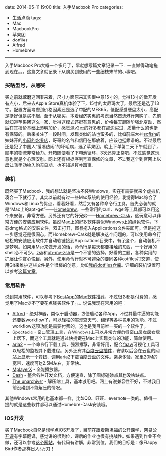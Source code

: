 date: 2014-05-11 19:00
title: 入手Macbook Pro
categories:
- 生活点滴
tags:
- Mac
- MacbookPro
- 苹果团
- dotfiles
- Alfred
- Homebrew
---

入手Macbook Pro大概一个多月了，早就想写篇文章记录一下，一直懒得动笔拖到现在。。。这篇文章就记录下从购买到使用的一些细枝末节的小事吧。

<!--more-->

### 买啥型号，从哪买

买之前就琢磨这回事来着，尺寸方面原来其实很中意15寸的，觉得13寸的做开发有点小，后来去Apple Store真机体验了下，15寸的太尼玛大了，最后还是选了13寸。配置方面考虑到价格因素还是选了中配的ME865，低配感觉硬盘太小，高配是挺好但是买不起。至于从哪买，本着经济实惠的考虑当然首选港行网购了，先前就知道[苹果团](http://appletuan.com)这么一家，觉得这模式还挺有意思的，价格每天跟随华强北变动，然后在其报价基础上透明加价，感觉混v2ex的好多都在那边买过，质量什么的也挺有保障的。后来关注了一段时间，发现类似的站也蛮多的，比如前端大神[sofish](https://twitter.com/sofish)的妹妹开的[小闷的水果店](http://appled.cc)，哥哥的名气和信用在那放着，应该也挺靠谱的。不过最后还是犯了中国人“爱凑热闹”的坏毛病，选了苹果团，晚上下单第二天下午就到了，顺丰的物流非常给力。开箱随便看了下电池循环，3次还算正常吧，不过感觉这玩意也就是个心理安慰。网上还有根据序列号查保修的文章，不过我这个到官网上以后让我手动输入购买日期，也不知道算咋回事。

### 装机

既然买了Macbook，我的想法就是坚决不装Windows，实在有需要就来个虚拟机凑合一下就行了。其实以前就有过一些Mac系统的使用经验，我觉得Mac综合了Windows和Linux的优点，看着好看，然后又有各种命令行工具。首先必装的就是“Mac上的apt-get”——[Homebrew](http://brew.sh/)，一些常用的curl、wget等工具都可以用这个来安装，非常方便。另外还有它的好兄弟——[Homebrew-Cask](https://github.com/caskroom/homebrew-cask)，这玩意可以非常方便的安装应用软件。虽然Mac上的好多软件类似Windows上的绿色软件，下载dmg格式的安装文件，双击打开，图标拖入Applications文件夹即可。但是拖这一步感觉还是很闹心，而Homebrew-Cask就是解决这个问题的，可以使用命令行轻松的安装应用软件并自动软链接到Applications目录中，有了这个，自动装机不是梦啊。如果用Mac来做开发的话，命令行是每天都要接触的东西，一个好用的shell必不可少。[zsh](http://www.zsh.org/)和[oh-my-zsh](https://github.com/robbyrussell/oh-my-zsh)是一个不错的选择，好看的主题，各种实用的扩展让你赏心悦目。另外，使用命令行就不可避免的要同各种dotfiles打交道，使用Git来维护这些文件是个很棒的创意，比如[我的dotfiles仓库](https://github.com/PinkyJie/dotfiles)。详细的装机设置可以参考[这篇文章](http://www.yangzhiping.com/tech/mac-dev.html)。

### 常用软件

说到常用软件，可以参考下[BestApp的Mac软件推荐](https://github.com/hzlzh/Best-App/blob/master/README.md)，不过很多都是付费的，感觉用了Mac少不了要花点钱买软件了。。。说说我现在常用的吧：

* [Alfred](http://www.alfredapp.com/) - 绝对神器，类似于启动器，方便启动各种App，不过其最牛逼的功能还要数workflow了，可以轻松的实现查天气、翻译等各种实用的功能。不过workflow这项功能是需要付费的，这也是我目前唯一买的一个软件了。
* [Spectacle](http://spectacleapp.com/) - 窗口管理工具，在Windows上可以非常方便的将窗口居左居右居上居下，而这个工具就是通过快捷键在Mac上实现类似的功能，简单使用。
* [aria2](http://aria2.sourceforge.net/) - 一个命令行下载工具，强烈推荐，非常好用，配合[Yaaw](https://github.com/binux/yaaw)可视化工具可以轻松的监视其下载进程。另外还有其[百度云盘插件](https://chrome.google.com/webstore/detail/mblmc%E8%BF%85%E9%9B%B7%E7%A6%BB%E7%BA%BFqq%E6%97%8B%E9%A3%8E%E7%99%BE%E5%BA%A6%E7%BD%91%E7%9B%98360%E4%BA%91%E7%9B%98%E7%AD%89ar/iamaphkapjbdhhpdapkalhanifedeged)，安装以后会在云盘的网站上显示一个按钮，调用aria2下载百度云盘的文件。亲身体验，家里20M的宽带，速度可达2.5M左右，非常快。
* [MplayerX](http://mplayerx.org/) - 全能播放器。
* [Dash](http://kapeli.com/dash) - 整合各种开发文档，方便速查，除了图标磕碜点其他没啥缺点。
* [The unarchiver](http://wakaba.c3.cx/s/apps/unarchiver) - 解压缩工具，基本够用吧。网上有说兼容性不好，不过我目前没碰到不能解压的情况。

其他Windows常用的也基本都一样，比如QQ、旺旺、evernote一类的。值得一提的就是这些软件都可以通过Homebre-Cask安装哦。

### iOS开发

买了Macbook自然是想学点iOS开发了，目前在跟着斯坦福的公开课学，[网易公开课](http://open.163.com/special/opencourse/ios7.html)有字幕翻译，感觉讲的很到位，课后的作业也很有挑战性。如果遇到作业不会做，还可以参考[这个网站](http://cs193p.m2m.at/)，有代码有讲解，非常到位。我们的目标是：像Flappy Bird作者那样日入5万刀！














